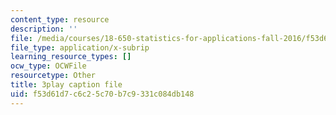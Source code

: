 ```yaml
---
content_type: resource
description: ''
file: /media/courses/18-650-statistics-for-applications-fall-2016/f53d61d7c6c25c70b7c9331c084db148_rLlZpnT02ZU.vtt
file_type: application/x-subrip
learning_resource_types: []
ocw_type: OCWFile
resourcetype: Other
title: 3play caption file
uid: f53d61d7-c6c2-5c70-b7c9-331c084db148
---
```

